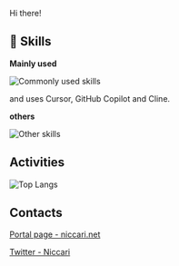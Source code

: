 Hi there!

## 🌱 Skills
**Mainly used**

![Commonly used skills](https://skillicons.dev/icons?i=gcp,firebase,ts,mui,vite,react,py,fastapi,pytorch,swift,vim,githubactions,idea,opencv)

and uses Cursor, GitHub Copilot and Cline.

**others**

![Other skills](https://skillicons.dev/icons?i=raspberrypi,docker,kotlin,webpack,arduino,cpp,cs,aws,azure,next,vercel,linux,emotion,vscode,go)

## Activities
![Top Langs](https://github-readme-stats-six-beta-84.vercel.app/api/top-langs/?username=niccari&theme=tokyonight)

## Contacts
[Portal page - niccari.net](https://niccari.net)

[Twitter - Niccari](https://twitter.com/niccari1)

